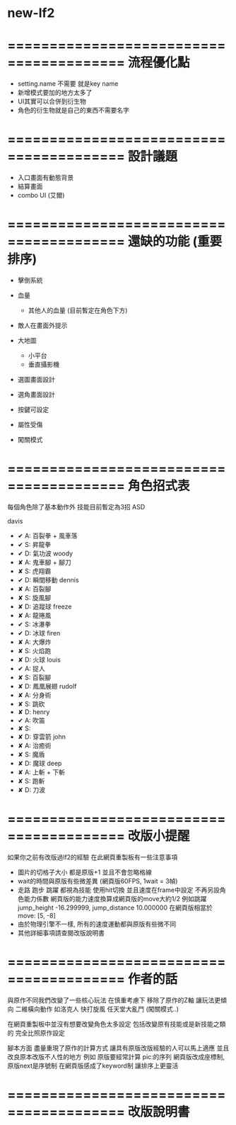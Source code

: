 # new-lf2

========================================
流程優化點
========================================

- setting.name 不需要 就是key name
- 新增模式要加的地方太多了
- UI其實可以合併到衍生物
- 角色的衍生物就是自己的東西不需要名字

========================================
設計議題
========================================

- 入口畫面有動態背景
- 結算畫面
- combo UI (艾爾)

========================================
還缺的功能 (重要排序)
========================================

- 擊倒系統

- 血量
    - 其他人的血量 (目前暫定在角色下方)

- 敵人在畫面外提示

- 大地圖
    - 小平台
    - 垂直攝影機

- 選圖畫面設計
- 選角畫面設計

- 按鍵可設定
- 屬性受傷
- 闖關模式

========================================
角色招式表
========================================
每個角色除了基本動作外 技能目前暫定為3招 ASD

davis
- ✔ A: 百裂拳 + 風車落
- ✔ S: 昇龍拳
- ✔ D: 氣功波
woody
- ✘ A: 鬼車腳 + 腳刀
- ✘ S: 虎翔霸
- ✔ D: 瞬間移動
dennis
- ✘ A: 百裂腳
- ✘ S: 旋風腳
- ✘ D: 追蹤球
freeze
- ✘ A: 龍捲風
- ✔ S: 冰瀑拳
- ✔ D: 冰球
firen
- ✘ A: 大爆炸
- ✘ S: 火焰跑
- ✘ D: 火球
louis
- ✔ A: 捉人
- ✘ S: 百裂腳
- ✘ D: 鳳凰展翅
rudolf
- ✘ A: 分身術
- ✘ S: 跳砍
- ✘ D: 
henry
- ✔ A: 吹笛
- ✘ S: 
- ✘ D: 穿雲箭
john
- ✘ A: 治癒術
- ✘ S: 魔盾
- ✘ D: 魔球
deep
- ✘ A: 上斬 + 下斬
- ✘ S: 跑斬
- ✘ D: 刀波


========================================
改版小提醒
========================================
如果你之前有改版過lf2的經驗 在此網頁重製板有一些注意事項

- 圖片的切格子大小 都是原版+1 並且不會忽略格線
- wait的時間與原版有些微差異 (網頁版60FPS, 1wait = 3幀)
- 走路 跑步 跳躍 都視為技能 使用hit切換 並且速度在frame中設定 不再另設角色能力係數
  網頁版的能力速度換算成網頁版的move大約1/2 
  例如跳躍jump_height -16.299999, jump_distance 10.000000
  在網頁版相當於 move: [5, -8]
- 由於物理引擎不一樣, 所有的速度運動都與原版有些微不同 
- 其他詳細事項請查閱改版說明書


========================================
作者的話
========================================


與原作不同我們改變了一些核心玩法
在慎重考慮下 移除了原作的Z軸 讓玩法更傾向 二維橫向動作 如洛克人 快打旋風 任天堂大亂鬥
(闖關模式..)

在網頁重製板中並沒有想要改變角色太多設定 包括改變原有技能或是新技能之類的
完全比照原作設定

腳本方面 盡量重現了原作的計算方式 讓具有原版改版經驗的人可以馬上適應
並且改良原本改版不人性的地方 例如 原版要經常計算 pic:的序列 網頁版改成座標制, 原版next是序號制 在網頁版感成了keyword制 讓排序上更靈活


========================================
改版說明書
========================================













